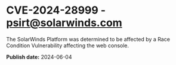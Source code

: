 # CVE-2024-28999 - psirt@solarwinds.com

The SolarWinds Platform was determined to be affected by a Race Condition Vulnerability affecting the web console. 

**Publish date:** 2024-06-04
